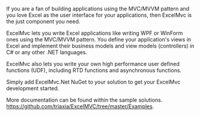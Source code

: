
If you are a fan of building applications using the MVC/MVVM pattern and you love Excel as the user interface for
your applications, then ExcelMvc is the just component you need.

ExcelMvc lets you write Excel applications like writing WPF or WinForm ones using the MVC/MVVM pattern.
You define your application's views in Excel and implement their business models and view models (controllers) in C#
or any other .NET languages.

ExcelMvc also lets you write your own high performance user defined functions (UDF), including RTD functions and 
asynchronous functions.

Simply add ExcelMvc.Net NuGet to your solution to get your ExcelMvc development started.

More documentation can be found within the sample solutions. https://github.com/triaxia/ExcelMVC/tree/master/Examples.
